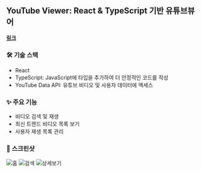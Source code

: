 ## YouTube Viewer: React & TypeScript 기반 유튜브뷰어

**[링크](https://youtube-react-ts.netlify.app/)**

### 🛠 기술 스택

- React
- TypeScript: JavaScript에 타입을 추가하여 더 안정적인 코드를 작성
- YouTube Data API: 유튜브 비디오 및 사용자 데이터에 액세스

### ✨ 주요 기능

- 비디오 검색 및 재생
- 최신 트렌드 비디오 목록 보기
- 사용자 재생 목록 관리

### 📸 스크린샷

![홈](<스크린샷 2024-03-03 오후 8.35.59.png>)
![검색](<스크린샷 2024-03-03 오후 8.36.52.png>)
![상세보기](<스크린샷 2024-03-03 오후 8.37.14.png>)
